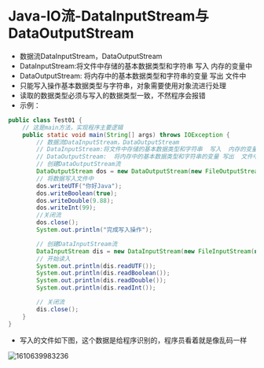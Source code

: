 # Java-IO流-DataInputStream与DataOutputStream

- 数据流DataInputStream，DataOutputStream
- DataInputStream:将文件中存储的基本数据类型和字符串  写入  内存的变量中
- DataOutputStream:  将内存中的基本数据类型和字符串的变量 写出  文件中
- 只能写入操作基本数据类型与字符串，对象需要使用对象流进行处理
- 读取的数据类型必须与写入的数据类型一致，不然程序会报错
- 示例：

```java
public class Test01 {
    // 这是main方法，实现程序主要逻辑
    public static void main(String[] args) throws IOException {
        // 数据流DataInputStream，DataOutputStream
        // DataInputStream:将文件中存储的基本数据类型和字符串  写入  内存的变量中
        // DataOutputStream:  将内存中的基本数据类型和字符串的变量 写出  文件中
        // 创建DataOutputStream流
        DataOutputStream dos = new DataOutputStream(new FileOutputStream(new File("E:\\Study\\java_train_code\\JavaSE基础\\demo2.txt")));
        // 将数据写入文件中
        dos.writeUTF("你好Java");
        dos.writeBoolean(true);
        dos.writeDouble(9.88);
        dos.writeInt(99);
        //关闭流
        dos.close();
        System.out.println("完成写入操作");

        // 创建DataInputStream流
        DataInputStream dis = new DataInputStream(new FileInputStream(new File("E:\\Study\\java_train_code\\JavaSE基础\\demo2.txt")));
        // 开始读入
        System.out.println(dis.readUTF());
        System.out.println(dis.readBoolean());
        System.out.println(dis.readDouble());
        System.out.println(dis.readInt());

        // 关闭流
        dis.close();
    }
}
```

- 写入的文件如下图，这个数据是给程序识别的，程序员看着就是像乱码一样

![1610639983236](E:\Study\study_note\Java\JavaSE基础\Images\数据流练习.png)